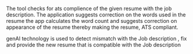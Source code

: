 
The tool checks for ats complience of the given resume with the job description. 
The application suggests correction on the words used in the resume
the app calculates the word count and suggests correction on appearance of the resume thereby making the resume, ATS compliant.

genAI technology is used to detect mismatch with the Job description , fix and provide the new resume that is compatible with the Job description
